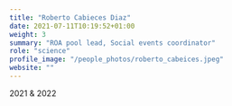 ```yaml
---
title: "Roberto Cabieces Diaz"
date: 2021-07-11T10:19:52+01:00
weight: 3
summary: "ROA pool lead, Social events coordinator"
role: "science"
profile_image: "/people_photos/roberto_cabeices.jpeg"
website: ""
---
```

2021 & 2022
